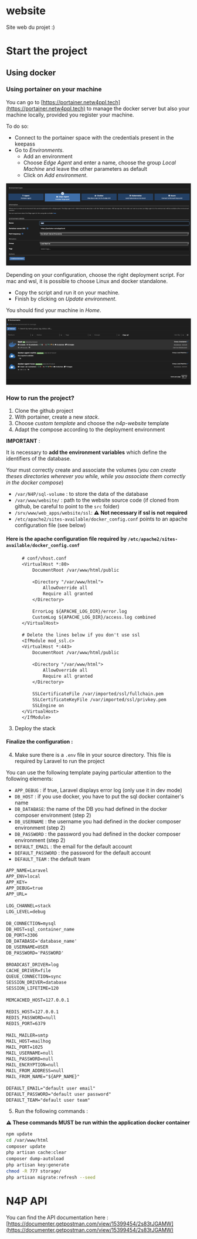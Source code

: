 # website

Site web du projet :)


# Start the project

## Using docker

### Using portainer on your machine

You can go to [https://portainer.netw4ppl.tech](https://portainer.netw4ppl.tech) to manage the docker server but also
your machine locally, provided you register your machine.

To do so:

- Connect to the portainer space with the credentials present in the keepass
- Go to *Environments*.
  - Add an environment
  - Choose *Edge Agent* and enter a name, choose the group *Local Machine* and leave the other parameters as default
  - Click on *Add environment*.

![add_edge](img/portainer_add_edge.png)

Depending on your configuration, choose the right deployment script. For mac and wsl, it is possible to choose Linux and
docker standalone.

- Copy the script and run it on your machine.
- Finish by clicking on *Update environment*.

You should find your machine in *Home*.

![Portainer home](img/portainer_home.png)

### How to run the project?

1. Clone the github project
2. With portainer, create a new *stack*.
  1. Choose *custom template* and choose the *n4p-website* template
  2. Adapt the compose according to the deployment environment

**IMPORTANT** :

It is necessary to **add the environment variables** which define the identifiers of the database.

Your must correctly create and associate the volumes (*you can create theses directories wherever you while, while you
associate them correctly in the docker compose*)

- `/var/N4P/sql-volume` : to store the data of the database
- `/var/www/website/` : path to the website source code (if cloned from github, be careful to point to the `src` folder)
- `/srv/www/web_apps/website/ssl`: :warning: **Not necessary if ssl is not required**
- `/etc/apache2/sites-available/docker_config.conf` points to an apache configuration file (see below)

#### Here is the apache configuration file required by `/etc/apache2/sites-available/docker_config.conf`

```apacheconf
      # conf/vhost.conf
      <VirtualHost *:80>
          DocumentRoot /var/www/html/public

          <Directory "/var/www/html">
              AllowOverride all
              Require all granted
          </Directory>

          ErrorLog ${APACHE_LOG_DIR}/error.log
          CustomLog ${APACHE_LOG_DIR}/access.log combined
      </VirtualHost>

      # Delete the lines below if you don't use ssl 
      <IfModule mod_ssl.c>
      <VirtualHost *:443>
          DocumentRoot /var/www/html/public

          <Directory "/var/www/html">
              AllowOverride all
              Require all granted
          </Directory>

          SSLCertificateFile /var/imported/ssl/fullchain.pem
          SSLCertificateKeyFile /var/imported/ssl/privkey.pem
          SSLEngine on
      </VirtualHost>
      </IfModule>
``` 

3. Deploy the stack

#### Finalize the configuration :

4. Make sure there is a `.env` file in your source directory. This file is required by Laravel to run the project

You can use the following template paying particular attention to the following elements:

- `APP_DEBUG` : if true, Laravel displays error log (only use it in dev mode)
- `DB_HOST` : if you use docker, you have to put the sql docker container's name
- `DB_DATABASE`: the name of the DB you had defined in the docker composer environment (step 2)
- `DB_USERNAME` : the username you had defined in the docker composer environment (step 2)
- `DB_PASSWORD` : the password you had defined in the docker composer environment (step 2)
- `DEFAULT_EMAIL` : the email for the default account
- `DEFAULT_PASSWORD` : the password for the default account
- `DEFAULT_TEAM` :  the default team

```.env
APP_NAME=Laravel
APP_ENV=local
APP_KEY=
APP_DEBUG=true
APP_URL=

LOG_CHANNEL=stack
LOG_LEVEL=debug

DB_CONNECTION=mysql
DB_HOST=sql_container_name
DB_PORT=3306
DB_DATABASE='database_name'
DB_USERNAME=USER
DB_PASSWORD='PASSWORD'

BROADCAST_DRIVER=log
CACHE_DRIVER=file
QUEUE_CONNECTION=sync
SESSION_DRIVER=database
SESSION_LIFETIME=120

MEMCACHED_HOST=127.0.0.1

REDIS_HOST=127.0.0.1
REDIS_PASSWORD=null
REDIS_PORT=6379

MAIL_MAILER=smtp
MAIL_HOST=mailhog
MAIL_PORT=1025
MAIL_USERNAME=null
MAIL_PASSWORD=null
MAIL_ENCRYPTION=null
MAIL_FROM_ADDRESS=null
MAIL_FROM_NAME="${APP_NAME}"

DEFAULT_EMAIL="default user email"
DEFAULT_PASSWORD="default user password"
DEFAULT_TEAM="default user team"
```

5. Run the following commands :

**:warning: These commands MUST be run within the application docker container**

```bash
npm update
cd /var/www/html
composer update
php artisan cache:clear
composer dump-autoload
php artisan key:generate
chmod -R 777 storage/
php artisan migrate:refresh --seed
```

# N4P API

You can find the API documentation
here : [https://documenter.getpostman.com/view/15399454/2s83tJGAMW](https://documenter.getpostman.com/view/15399454/2s83tJGAMW)
